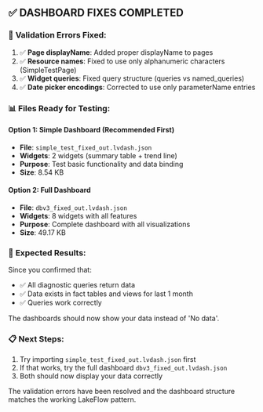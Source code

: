 ## ✅ DASHBOARD FIXES COMPLETED

### 🔧 **Validation Errors Fixed:**
1. ✅ **Page displayName**: Added proper displayName to pages
2. ✅ **Resource names**: Fixed to use only alphanumeric characters (SimpleTestPage)
3. ✅ **Widget queries**: Fixed query structure (queries vs named_queries)
4. ✅ **Date picker encodings**: Corrected to use only parameterName entries

### 📊 **Files Ready for Testing:**

#### **Option 1: Simple Dashboard (Recommended First)**
- **File**: `simple_test_fixed_out.lvdash.json`
- **Widgets**: 2 widgets (summary table + trend line)
- **Purpose**: Test basic functionality and data binding
- **Size**: 8.54 KB

#### **Option 2: Full Dashboard**
- **File**: `dbv3_fixed_out.lvdash.json` 
- **Widgets**: 8 widgets with all features
- **Purpose**: Complete dashboard with all visualizations
- **Size**: 49.17 KB

### 🎯 **Expected Results:**
Since you confirmed that:
- ✅ All diagnostic queries return data
- ✅ Data exists in fact tables and views for last 1 month
- ✅ Queries work correctly

The dashboards should now show your data instead of 'No data'.

### 📋 **Next Steps:**
1. Try importing `simple_test_fixed_out.lvdash.json` first
2. If that works, try the full dashboard `dbv3_fixed_out.lvdash.json`
3. Both should now display your data correctly

The validation errors have been resolved and the dashboard structure matches the working LakeFlow pattern.
